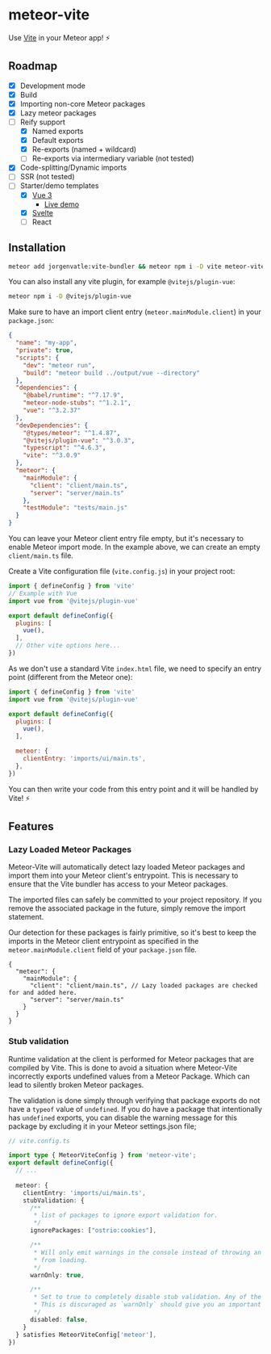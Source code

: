 # meteor-vite

Use [Vite](https://vitejs.dev) in your Meteor app! ⚡️

## Roadmap

- [x] Development mode
- [x] Build
- [x] Importing non-core Meteor packages
- [x] Lazy meteor packages
- [ ] Reify support
  - [x] Named exports
  - [x] Default exports
  - [x] Re-exports (named + wildcard)
  - [ ] Re-exports via intermediary variable (not tested)
- [x] Code-splitting/Dynamic imports
- [ ] SSR (not tested)
- [ ] Starter/demo templates
  - [x] [Vue 3](/examples/vue) 
    - [Live demo](https://vite-and-vue3.meteorapp.com/)
  - [x] [Svelte](/examples/svelte)
  - [ ] React

## Installation

```sh
meteor add jorgenvatle:vite-bundler && meteor npm i -D vite meteor-vite
```

You can also install any vite plugin, for example `@vitejs/plugin-vue`:

```sh
meteor npm i -D @vitejs/plugin-vue
```

Make sure to have an import client entry (`meteor.mainModule.client`) in your `package.json`:

```json
{
  "name": "my-app",
  "private": true,
  "scripts": {
    "dev": "meteor run",
    "build": "meteor build ../output/vue --directory"
  },
  "dependencies": {
    "@babel/runtime": "^7.17.9",
    "meteor-node-stubs": "^1.2.1",
    "vue": "^3.2.37"
  },
  "devDependencies": {
    "@types/meteor": "^1.4.87",
    "@vitejs/plugin-vue": "^3.0.3",
    "typescript": "^4.6.3",
    "vite": "^3.0.9"
  },
  "meteor": {
    "mainModule": {
      "client": "client/main.ts",
      "server": "server/main.ts"
    },
    "testModule": "tests/main.js"
  }
}
```

You can leave your Meteor client entry file empty, but it's necessary to enable Meteor import mode. In the example above, we can create an empty `client/main.ts` file.

Create a Vite configuration file (`vite.config.js`) in your project root:

```js
import { defineConfig } from 'vite'
// Example with Vue
import vue from '@vitejs/plugin-vue'

export default defineConfig({
  plugins: [
    vue(),
  ],
  // Other vite options here...
})
```

As we don't use a standard Vite `index.html` file, we need to specify an entry point (different from the Meteor one):

```js
import { defineConfig } from 'vite'
import vue from '@vitejs/plugin-vue'

export default defineConfig({
  plugins: [
    vue(),
  ],

  meteor: {
    clientEntry: 'imports/ui/main.ts',
  },
})
```

You can then write your code from this entry point and it will be handled by Vite! ⚡️

## Features

### Lazy Loaded Meteor Packages
Meteor-Vite will automatically detect lazy loaded Meteor packages and import them into your Meteor client's entrypoint.
This is necessary to ensure that the Vite bundler has access to your Meteor packages.

The imported files can safely be committed to your project repository. If you remove the associated package in the 
future, simply remove the import statement.

Our detection for these packages is fairly primitive, so it's best to keep the imports in the Meteor client 
entrypoint as specified in the `meteor.mainModule.client` field of your `package.json` file.
```json5
{
  "meteor": {
    "mainModule": {
      "client": "client/main.ts", // Lazy loaded packages are checked for and added here.
      "server": "server/main.ts"
    }
  }
}
```

### Stub validation
Runtime validation at the client is performed for Meteor packages that are compiled by Vite. This is done to avoid a 
situation where Meteor-Vite incorrectly exports undefined values from a Meteor Package. Which can lead to silently 
broken Meteor packages.

The validation is done simply through verifying that package exports do not have a `typeof` value of `undefined`.
If you do have a package that intentionally has `undefined` exports, you can disable the warning message for this 
package by excluding it in your Meteor settings.json file;
```ts
// vite.config.ts

import type { MeteorViteConfig } from 'meteor-vite';
export default defineConfig({
  // ...
  
  meteor: {
    clientEntry: 'imports/ui/main.ts',
    stubValidation: {
      /**
       * list of packages to ignore export validation for.
       */
      ignorePackages: ["ostrio:cookies"],

      /**
       * Will only emit warnings in the console instead of throwing an exception that may prevent the client app
       * from loading.
       */
      warnOnly: true,

      /**
       * Set to true to completely disable stub validation. Any of the above options will be ignored.
       * This is discuraged as `warnOnly` should give you an important heads up if something might be wrong with Meteor-Vite
       */
      disabled: false,
    }
  } satisfies MeteorViteConfig['meteor'],
})
```
